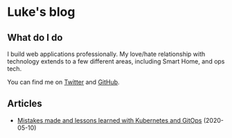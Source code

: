 # Luke's blog

## What do I do

I build web applications professionally. My love/hate relationship with technology extends to a few different areas, including Smart Home, and ops tech.

You can find me on [Twitter](https://twitter.com/lukechannings) and [GitHub](https://github.com/lukechannings).

## Articles

- [Mistakes made and lessons learned with Kubernetes and GitOps](./2020-05-10-kubernetes-gitops-lessons.markdown) (2020-05-10)

